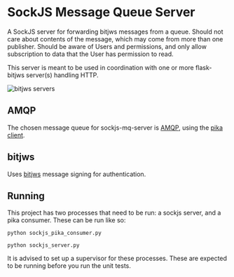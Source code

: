 # SockJS Message Queue Server

A SockJS server for forwarding bitjws messages from a queue. Should not care about contents of the message, which may come from more than one publisher. Should be aware of Users and permissions, and only allow subscription to data that the User has permission to read.

This server is meant to be used in coordination with one or more flask-bitjws server(s) handling HTTP.

![bitjws servers](http://i.imgur.com/4SUa4TA.jpg)

## AMQP
The chosen message queue for sockjs-mq-server is [AMQP](http://www.amqp.org/), using the [pika client](http://pika.readthedocs.org/en/latest/).

## bitjws

Uses [bitjws](https://github.com/deginner/bitjws) message signing for authentication.

## Running
This project has two processes that need to be run: a sockjs server, and a pika consumer. These can be run like so:

`python sockjs_pika_consumer.py`

`python sockjs_server.py`

It is advised to set up a supervisor for these processes. These are expected to be running before you run the unit tests.
